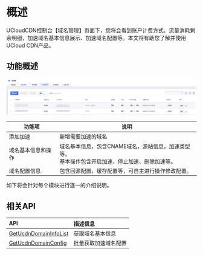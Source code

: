# 概述

UCloudCDN控制台【域名管理】页面下，您将会看到账户计费方式、流量消耗剩余明细，加速域名基本信息展示、加速域名配置等。本文将有助您了解并使用UCloud CDN产品。

## 功能概述

![2022-Ucdn域名管理](../images/2022-UCDN域名管理.png)

| 功能项             | 说明                                                         |
| ------------------ | ------------------------------------------------------------ |
| 添加加速           | 新增需要加速的域名  |
| 域名基本信息和操作 | 域名基本信息，包含CNAME域名，源站信息，加速类型等。<br />基本操作包含开启加速、停止加速、删除加速等。|
| 域名配置信息       | 包含回源配置，缓存配置等，可自主进行操作修改配置。           |

如下将会针对每个模块进行逐一的介绍说明。

## 相关API
| API | 描述信息 |
|:---|:---|
|[GetUcdnDomainInfoList](api/ucdn-api/get_ucdn_domain_info_list)|获取域名基本信息|
|[GetUcdnDomainConfig](api/ucdn-api/get_ucdn_domain_config)|批量获取加速域名配置|
